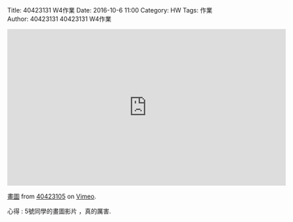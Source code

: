 Title: 40423131  W4作業
Date: 2016-10-6 11:00
Category: HW
Tags: 作業
Author: 40423131
40423131 W4作業


<!-- PELICAN_END_SUMMARY -->

<iframe src="https://player.vimeo.com/video/185029053" width="640" height="360" frameborder="0" webkitallowfullscreen mozallowfullscreen allowfullscreen></iframe>
<p><a href="https://vimeo.com/185029053">畫圖</a> from <a href="https://vimeo.com/user44512429">40423105</a> on <a href="https://vimeo.com">Vimeo</a>.</p>
<p>心得 : 5號同學的畫圖影片 ，真的厲害.</p>
